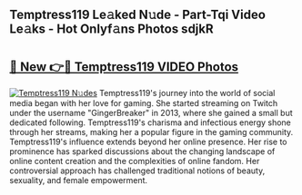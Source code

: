 ## Temptress119 Le𝚊ked N𝚞de - Part-Tqi Video Le𝚊ks - Hot Onlyf𝚊ns Photos sdjkR

# <h2><a href="http://ac2438.deff.icu/?id=Temptress119">🔗 New 👉🔴 Temptress119 VIDEO Photos</a></h2>

[![Temptress119 N𝚞des](https://i.imgur.com/rIISA9y.gif)](http://ac2438.deff.icu/?id=Temptress119)
Temptress119's journey into the world of social media began with her love for gaming. She started streaming on Twitch under the username "GingerBreaker" in 2013, where she gained a small but dedicated following. Temptress119's charisma and infectious energy shone through her streams, making her a popular figure in the gaming community. Temptress119's influence extends beyond her online presence. Her rise to prominence has sparked discussions about the changing landscape of online content creation and the complexities of online fandom. Her controversial approach has challenged traditional notions of beauty, sexuality, and female empowerment.
